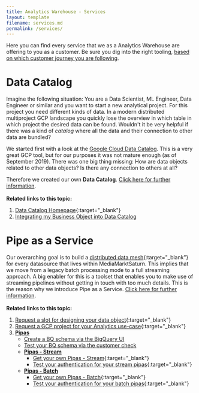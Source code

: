 ```yaml
---
title: Analytics Warehouse - Services
layout: template
filename: services.md
permalink: /services/
--- 
```

Here you can find every service that we as a Analytics Warehouse are offering to you as a customer. Be sure you dig into the right tooling, [based on which  customer journey you are following]({{site.baseurl}}/onboarding-guide/customer-journeys).

# Data Catalog

Imagine the following situation: You are a  Data Scientist, ML Engineer, Data Engineer or similar and you want to start 
a new analytical project. For this project you need different kinds of data. In a modern distributed multiproject GCP 
landscape you quickly lose the overview in which table in which project the desired data can be found. Wouldn't it 
be very helpful if there was a kind of *catalog* where all the data and their connection to other data are bundled?

We started first with a look at the [Google Cloud Data Catalog](https://cloud.google.com/data-catalog). 
This is a very great GCP tool, but for our purposes it was not mature enough (as of September 2019). 
There was one big thing missing: How are data objects  related to other data objects? Is there any connection to others 
at all? 

Therefore we created our own **Data Catalog**. [Click here for further information]({{site.baseurl}}/services/data-catalog/).
<br/><br/>
**Related links to this topic:**
1. [Data Catalog Homepage](https://datacatalog.mediamarktsaturn.com/){:target="_blank"}
2. [Integrating my Business Object into Data Catalog]({{site.baseurl}}/services/data-catalog/integrating-new-bo/)


# Pipe as a Service
Our overarching goal is to build a [distributed data mesh](https://martinfowler.com/articles/data-monolith-to-mesh.html){:target="_blank"} for every datasource that lives within MediaMarktSaturn. This implies that we move from a legacy batch processing mode to a full streaming approach. A big enabler for this is a toolset that enables you to make use of streaming pipelines without getting in touch with too much details. This is the reason why we introduce Pipe as a Service. [Click here for further information]({{site.baseurl}}/services/pipas/).
<br/><br/>
**Related links to this topic:**
1. [Request a slot for designing your data object](https://forms.gle/6MMaC1DU68grrGve7){:target="_blank"}
2. [Request a GCP project for your Analytics use-case](https://forms.gle/RgeJxk2qNexRcnY89){:target="_blank"}
3. [**Pipas**]({{site.baseurl}}/services/pipas/)
	- [Create a BQ schema via the BigQuery UI]({{site.baseurl}}/services/pipas/stream/create-bq-schema/)
	- [Test your BQ schema via the customer check]({{site.baseurl}}/services/pipas/stream/test-bq-schema/)
	- [**Pipas - Stream**]({{site.baseurl}}/services/pipas/stream/)
		- [Get your own Pipas - Stream](https://forms.gle/aqMAffUZVa3yj2aT8){:target="_blank"}
		- [Test your authentication for your stream pipas]({{site.baseurl}}/services/pipas/stream/test-auth/){:target="_blank"}
	- [**Pipas - Batch**]({{site.baseurl}}/services/pipas/batch/)
		- [Get your own Pipas - Batch](https://forms.gle/BuGNuZsSD9kHkaDq7){:target="_blank"}
		- [Test your authentication for your batch pipas]({{site.baseurl}}/services/pipas/batch/test-auth/){:target="_blank"}
